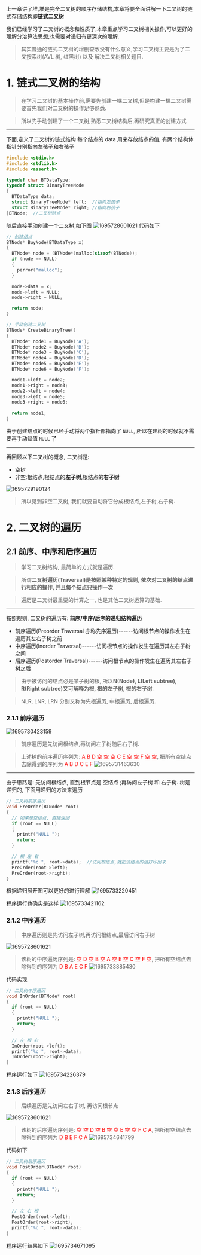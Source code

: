 上一章讲了堆,堆是完全二叉树的顺序存储结构,本章将要全面讲解一下二叉树的链式存储结构即**链式二叉树**

我们已经学习了二叉树的概念和性质了,本章重点学习二叉树相关操作,可以更好的理解分治算法思想;也需要对递归有更深次的理解.

> 其实普通的链式二叉树的增删查改没有什么意义,学习二叉树主要是为了二叉搜索树(AVL 树, 红黑树) 以及 解决二叉树相关题目.

# 1. 链式二叉树的结构
> 在学习二叉树的基本操作前,需要先创建一棵二叉树,但是构建一棵二叉树需要首先我们对二叉树的操作足够熟悉.

> 所以先手动创建了一个二叉树,熟悉二叉树结构后,再研究真正的创建方式

***
下面,定义了二叉树的链式结构
每个结点的 data 用来存放结点的值, 有两个结构体指针分别指向左孩子和右孩子
```c
#include <stdio.h>
#include <stdlib.h>
#include <assert.h>

typedef char BTDataType;
typedef struct BinaryTreeNode
{
  BTDataType data;  
  struct BinaryTreeNode* left;  //指向左孩子
  struct BinaryTreeNode* right; //指向右孩子
}BTNode;  //二叉树结点
```

随后直接手动创建一个二叉树,如下图
![1695728601621](image/链式二叉树/1695728601621.png)
代码如下
```c
// 创建结点
BTNode* BuyNode(BTDataType x)
{
  BTNode* node = (BTNode*)malloc(sizeof(BTNode));
  if (node == NULL)
  {
    perror("malloc");
  }

  node->data = x;
  node->left = NULL;
  node->right = NULL;

  return node;
}

// 手动创建二叉树
BTNode* CreateBinaryTree()
{
  BTNode* node1 = BuyNode('A');
  BTNode* node2 = BuyNode('B');
  BTNode* node3 = BuyNode('C');
  BTNode* node4 = BuyNode('D');
  BTNode* node5 = BuyNode('E');
  BTNode* node6 = BuyNode('F');

  node1->left = node2;
  node1->right = node3;
  node2->left = node4;
  node3->left = node5;
  node3->right = node6;
  
  return node1;
}
```
由于创建结点的时候已经手动将两个指针都指向了 `NULL`, 所以在建树的时候就不需要再手动赋值 `NULL` 了

***
再回顾以下二叉树的概念, 二叉树是:
- 空树
- 非空:根结点,根结点的**左子树**,根结点的**右子树**

![1695729190124](image/链式二叉树/1695729190124.png)
> 所以见到非空二叉树, 我们就要自动将它分成根结点,左子树,右子树.

# 2. 二叉树的遍历
## 2.1 前序、中序和后序遍历
> 学习二叉树结构, 最简单的方式就是遍历.

> 所谓**二叉树遍历(Traversal)是按照某种特定的规则, 依次对二叉树的结点进行相应的操作, 并且每个结点只操作一次**

> 遍历是二叉树最重要的计算之一, 也是其他二叉树运算的基础.

***
按照规则, 二叉树的遍历有: **前序/中序/后序的递归结构遍历**
- 前序遍历(Preorder Traversal 亦称先序遍历)------访问根节点的操作发生在遍历其左右子树之前
- 中序遍历(Inorder Traversal)------访问根节点的操作发生在遍历其左右子树之间
- 后序遍历(Postorder Traversal)------访问根节点的操作发生在遍历其左右子树之后

> 由于被访问的结点必是某子树的根, 所以**N(Node), L(Left subtree), R(Right  subtree)又可解释为根, 根的左子树, 根的右子树**.

> NLR, LNR, LRN 分别又称为先根遍历, 中根遍历, 后根遍历.

### 2.1.1 前序遍历
![1695730423159](image/链式二叉树/1695730423159.png)
> 前序遍历是先访问根结点,再访问左子树随后右子树.

> 上述树的前序遍历序列为: <font color=red>A B D 空 空 空 C E 空 空 F 空 空</font>, 把所有空结点去除得到的序列为 <font color=red>A B D C E  F</font>
![1695731463630](image/链式二叉树/1695731463630.jpg)
***
由于思路是: 先访问根结点, 直到根节点是 空结点 ;再访问左子树 和 右子树.
树是递归的, 下面用递归的方法来遍历
```c
// 二叉树前序遍历
void PreOrder(BTNode* root)
{
  // 如果是空结点, 直接返回
  if (root == NULL)
  {
    printf("NULL ");
    return;
  }

  // 根 左 右
  printf("%c ", root->data);  //访问根结点,就把该结点的值打印出来
  PreOrder(root->left);
  PreOrder(root->right);
}
```

根据递归展开图可以更好的进行理解
![1695733220451](image/链式二叉树/1695733220451.png)

程序运行也确实是这样
![1695733421162](image/链式二叉树/1695733421162.png)

### 2.1.2 中序遍历
> 中序遍历则是先访问左子树,再访问根结点,最后访问右子树

![1695728601621](image/链式二叉树/1695728601621.png)

> 该树的中序遍历序列是: <font color=red>空 D 空 B 空 A 空 E 空 C 空 F 空</font>, 把所有空结点去除得到的序列为 <font color=red>D B A E C F</font>
> ![1695733885430](image/链式二叉树/1695733885430.jpg)

代码实现
```c
// 二叉树中序遍历
void InOrder(BTNode* root)
{
  if (root == NULL)
  {
    printf("NULL ");
    return;
  }

  // 左 根 右
  InOrder(root->left);
  printf("%c ", root->data);
  InOrder(root->right);
}

```

程序运行如下
![1695734226379](image/链式二叉树/1695734226379.png)

### 2.1.3 后序遍历
> 后续遍历是先访问左右子树, 再访问根节点

![1695728601621](image/链式二叉树/1695728601621.png)
> 该树的后序遍历序列是: <font color=red>空 空 D 空 B 空 空 E 空 空 F C A</font>, 把所有空结点去除得到的序列为 <font color=red>D B E F C A</font>
> ![1695734641799](image/链式二叉树/1695734641799.jpg)

代码如下
```c
// 二叉树后序遍历
void PostOrder(BTNode* root)
{
  if (root == NULL)
  {
    printf("NULL ");
    return;
  }

  // 左 右 根
  PostOrder(root->left);
  PostOrder(root->right);
  printf("%c ", root->data);
}
```

程序运行结果如下
![1695734671095](image/链式二叉树/1695734671095.png)